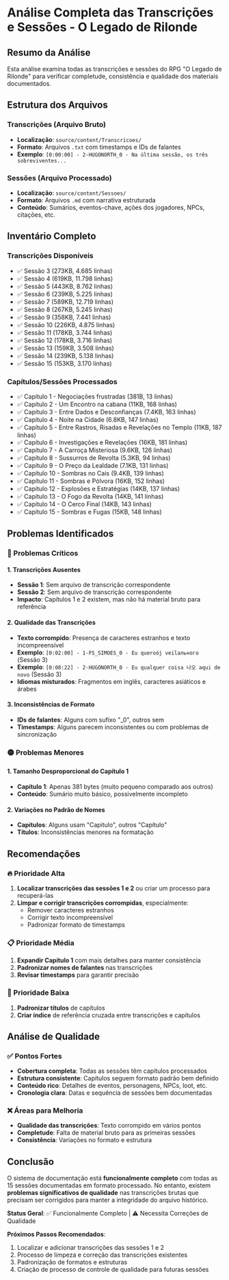 # Análise Completa das Transcrições e Sessões - O Legado de Rilonde

## Resumo da Análise

Esta análise examina todas as transcrições e sessões do RPG "O Legado de Rilonde" para verificar completude, consistência e qualidade dos materiais documentados.

## Estrutura dos Arquivos

### Transcrições (Arquivo Bruto)
- **Localização**: `source/content/Transcricoes/`
- **Formato**: Arquivos `.txt` com timestamps e IDs de falantes
- **Exemplo**: `[0:00:00] - 2-HUGONORTH_0 - Na última sessão, os três sobreviventes...`

### Sessões (Arquivo Processado)
- **Localização**: `source/content/Sessoes/`
- **Formato**: Arquivos `.md` com narrativa estruturada
- **Conteúdo**: Sumários, eventos-chave, ações dos jogadores, NPCs, citações, etc.

## Inventário Completo

### Transcrições Disponíveis
- ✅ Sessão 3 (273KB, 4.685 linhas)
- ✅ Sessão 4 (619KB, 11.798 linhas)
- ✅ Sessão 5 (443KB, 8.762 linhas)
- ✅ Sessão 6 (239KB, 5.225 linhas)
- ✅ Sessão 7 (589KB, 12.719 linhas)
- ✅ Sessão 8 (267KB, 5.245 linhas)
- ✅ Sessão 9 (358KB, 7.441 linhas)
- ✅ Sessão 10 (226KB, 4.875 linhas)
- ✅ Sessão 11 (178KB, 3.744 linhas)
- ✅ Sessão 12 (178KB, 3.716 linhas)
- ✅ Sessão 13 (159KB, 3.508 linhas)
- ✅ Sessão 14 (239KB, 5.138 linhas)
- ✅ Sessão 15 (153KB, 3.170 linhas)

### Capítulos/Sessões Processados
- ✅ Capítulo 1 - Negociações frustradas (381B, 13 linhas)
- ✅ Capítulo 2 - Um Encontro na cabana (11KB, 168 linhas)
- ✅ Capítulo 3 - Entre Dados e Desconfianças (7.4KB, 163 linhas)
- ✅ Capítulo 4 - Noite na Cidade (6.8KB, 147 linhas)
- ✅ Capítulo 5 - Entre Rastros, Risadas e Revelações no Templo (11KB, 187 linhas)
- ✅ Capítulo 6 - Investigações e Revelações (16KB, 181 linhas)
- ✅ Capítulo 7 - A Carroça Misteriosa (9.6KB, 126 linhas)
- ✅ Capítulo 8 - Sussurros de Revolta (5.3KB, 94 linhas)
- ✅ Capítulo 9 - O Preço da Lealdade (7.1KB, 131 linhas)
- ✅ Capítulo 10 - Sombras no Cais (9.4KB, 139 linhas)
- ✅ Capítulo 11 - Sombras e Pólvora (16KB, 152 linhas)
- ✅ Capítulo 12 - Explosões e Estratégias (14KB, 137 linhas)
- ✅ Capítulo 13 - O Fogo da Revolta (14KB, 141 linhas)
- ✅ Capítulo 14 - O Cerco Final (14KB, 143 linhas)
- ✅ Capítulo 15 - Sombras e Fugas (15KB, 148 linhas)

## Problemas Identificados

### 🔴 Problemas Críticos

#### 1. Transcrições Ausentes
- **Sessão 1**: Sem arquivo de transcrição correspondente
- **Sessão 2**: Sem arquivo de transcrição correspondente
- **Impacto**: Capítulos 1 e 2 existem, mas não há material bruto para referência

#### 2. Qualidade das Transcrições
- **Texto corrompido**: Presença de caracteres estranhos e texto incompreensível
- **Exemplo**: `[0:02:00] - 1-FS_SIMOES_0 - Eu queroój veilального` (Sessão 3)
- **Exemplo**: `[0:08:22] - 2-HUGONORTH_0 - Eu qualquer coisa 나오 aqui de novo` (Sessão 3)
- **Idiomas misturados**: Fragmentos em inglês, caracteres asiáticos e árabes

#### 3. Inconsistências de Formato
- **IDs de falantes**: Alguns com sufixo "_0", outros sem
- **Timestamps**: Alguns parecem inconsistentes ou com problemas de sincronização

### 🟡 Problemas Menores

#### 1. Tamanho Desproporcional do Capítulo 1
- **Capítulo 1**: Apenas 381 bytes (muito pequeno comparado aos outros)
- **Conteúdo**: Sumário muito básico, possivelmente incompleto

#### 2. Variações no Padrão de Nomes
- **Capítulos**: Alguns usam "Capitulo", outros "Capítulo"
- **Títulos**: Inconsistências menores na formatação

## Recomendações

### 🔥 Prioridade Alta

1. **Localizar transcrições das sessões 1 e 2** ou criar um processo para recuperá-las
2. **Limpar e corrigir transcrições corrompidas**, especialmente:
   - Remover caracteres estranhos
   - Corrigir texto incompreensível
   - Padronizar formato de timestamps

### 📋 Prioridade Média

1. **Expandir Capítulo 1** com mais detalhes para manter consistência
2. **Padronizar nomes de falantes** nas transcrições
3. **Revisar timestamps** para garantir precisão

### 📝 Prioridade Baixa

1. **Padronizar títulos** de capítulos
2. **Criar índice** de referência cruzada entre transcrições e capítulos

## Análise de Qualidade

### ✅ Pontos Fortes
- **Cobertura completa**: Todas as sessões têm capítulos processados
- **Estrutura consistente**: Capítulos seguem formato padrão bem definido
- **Conteúdo rico**: Detalhes de eventos, personagens, NPCs, loot, etc.
- **Cronologia clara**: Datas e sequência de sessões bem documentadas

### ❌ Áreas para Melhoria
- **Qualidade das transcrições**: Texto corrompido em vários pontos
- **Completude**: Falta de material bruto para as primeiras sessões
- **Consistência**: Variações no formato e estrutura

## Conclusão

O sistema de documentação está **funcionalmente completo** com todas as 15 sessões documentadas em formato processado. No entanto, existem **problemas significativos de qualidade** nas transcrições brutas que precisam ser corrigidos para manter a integridade do arquivo histórico.

**Status Geral**: ✅ Funcionalmente Completo | ⚠️ Necessita Correções de Qualidade

**Próximos Passos Recomendados**:
1. Localizar e adicionar transcrições das sessões 1 e 2
2. Processo de limpeza e correção das transcrições existentes
3. Padronização de formatos e estruturas
4. Criação de processo de controle de qualidade para futuras sessões